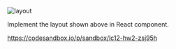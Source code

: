 ![layout](https://tutorial.techaltum.com/images/css-layout.jpg)

Implement the layout shown above in React component.

https://codesandbox.io/p/sandbox/lc12-hw2-zsj95h